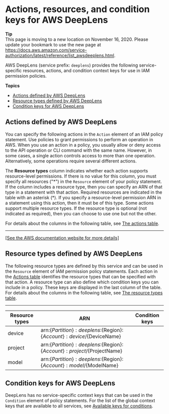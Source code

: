# Actions, resources, and condition keys for AWS DeepLens<a name="list_awsdeeplens"></a>

**Tip**  
This page is moving to a new location on November 16, 2020\. Please update your bookmark to use the new page at [https://docs\.aws\.amazon\.com/service\-authorization/latest/reference/list\_awsdeeplens\.html](https://docs.aws.amazon.com/service-authorization/latest/reference/list_awsdeeplens.html)\. 

AWS DeepLens \(service prefix: `deeplens`\) provides the following service\-specific resources, actions, and condition context keys for use in IAM permission policies\.

**Topics**
+ [Actions defined by AWS DeepLens](#awsdeeplens-actions-as-permissions)
+ [Resource types defined by AWS DeepLens](#awsdeeplens-resources-for-iam-policies)
+ [Condition keys for AWS DeepLens](#awsdeeplens-policy-keys)

## Actions defined by AWS DeepLens<a name="awsdeeplens-actions-as-permissions"></a>

You can specify the following actions in the `Action` element of an IAM policy statement\. Use policies to grant permissions to perform an operation in AWS\. When you use an action in a policy, you usually allow or deny access to the API operation or CLI command with the same name\. However, in some cases, a single action controls access to more than one operation\. Alternatively, some operations require several different actions\.

The **Resource types** column indicates whether each action supports resource\-level permissions\. If there is no value for this column, you must specify all resources \("\*"\) in the `Resource` element of your policy statement\. If the column includes a resource type, then you can specify an ARN of that type in a statement with that action\. Required resources are indicated in the table with an asterisk \(\*\)\. If you specify a resource\-level permission ARN in a statement using this action, then it must be of this type\. Some actions support multiple resource types\. If the resource type is optional \(not indicated as required\), then you can choose to use one but not the other\.

For details about the columns in the following table, see [The actions table](reference_policies_actions-resources-contextkeys.md#actions_table)\.


****  
[\[See the AWS documentation website for more details\]](http://docs.aws.amazon.com/IAM/latest/UserGuide/list_awsdeeplens.html)

## Resource types defined by AWS DeepLens<a name="awsdeeplens-resources-for-iam-policies"></a>

The following resource types are defined by this service and can be used in the `Resource` element of IAM permission policy statements\. Each action in the [Actions table](#awsdeeplens-actions-as-permissions) identifies the resource types that can be specified with that action\. A resource type can also define which condition keys you can include in a policy\. These keys are displayed in the last column of the table\. For details about the columns in the following table, see [The resource types table](reference_policies_actions-resources-contextkeys.md#resources_table)\.


****  

| Resource types | ARN | Condition keys | 
| --- | --- | --- | 
|   device  |  arn:$\{Partition\}:deeplens:$\{Region\}:$\{Account\}:device/$\{DeviceName\}  |  | 
|   project  |  arn:$\{Partition\}:deeplens:$\{Region\}:$\{Account\}:project/$\{ProjectName\}  |  | 
|   model  |  arn:$\{Partition\}:deeplens:$\{Region\}:$\{Account\}:model/$\{ModelName\}  |  | 

## Condition keys for AWS DeepLens<a name="awsdeeplens-policy-keys"></a>

DeepLens has no service\-specific context keys that can be used in the `Condition` element of policy statements\. For the list of the global context keys that are available to all services, see [Available keys for conditions](reference_policies_condition-keys.html#AvailableKeys)\.